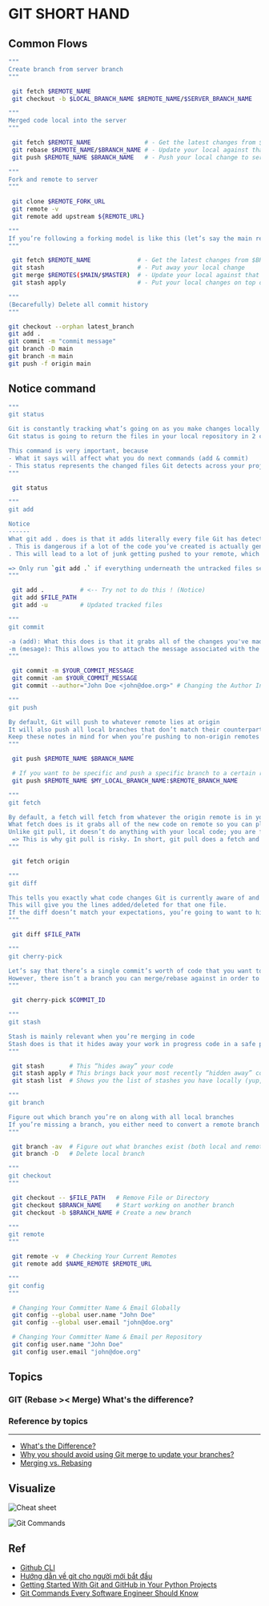 # GIT SHORT HAND

## Common Flows

```sh
"""
Create branch from server branch
"""

 git fetch $REMOTE_NAME
 git checkout -b $LOCAL_BRANCH_NAME $REMOTE_NAME/$SERVER_BRANCH_NAME
```

```sh
"""
Merged code local into the server
"""

 git fetch $REMOTE_NAME               # - Get the latest changes from $BRANCH in repo
 git rebase $REMOTE_NAME/$BRANCH_NAME # - Update your local against that of the main repo
 git push $REMOTE_NAME $BRANCH_NAME   # - Push your local change to server
```

```sh
"""
Fork and remote to server
"""
 
 git clone $REMOTE_FORK_URL
 git remote -v
 git remote add upstream ${REMOTE_URL}
```

```sh
"""
If you’re following a forking model is like this (let’s say the main repo is remote “main”, and you are updating your master against main’s)
"""

 git fetch $REMOTE_NAME             # - Get the latest changes from $BRANCH in repo
 git stash                          # - Put away your local change
 git merge $REMOTES($MAIN/$MASTER)  # - Update your local against that of the main repo
 git stash apply                    # - Put your local changes on top of your uopdated
```

```sh
"""
(Becarefully) Delete all commit history
"""

git checkout --orphan latest_branch
git add .
git commit -m "commit message"
git branch -D main
git branch -m main
git push -f origin main
```

## Notice command

```sh
"""
git status

Git is constantly tracking what’s going on as you make changes locally 
Git status is going to return the files in your local repository in 2 categories, untracked and tracked.

This command is very important, because 
- What it says will affect what you do next commands (add & commit)
- This status represents the changed files Git detects across your project.
"""

 git status 
```

```sh
"""
git add

Notice
------
What git add . does is that it adds literally every file Git has detected a change with to be set up for a commit
. This is dangerous if a lot of the code you’ve created is actually generated, and your .gitignore doesn’t sufficiently cover them.
. This will lead to a lot of junk getting pushed to your remote, which will constantly generate noise on pull requests

=> Only run `git add .` if everything underneath the untracked files section is stuff that you want on remote.  
"""

 git add .          # <-- Try not to do this ! (Notice)
 git add $FILE_PATH
 git add -u         # Updated tracked files
```

```sh
"""
git commit

-a (add): What this does is that it grabs all of the changes you've made to existing files and packages them into your commit
-m (mesage): This allows you to attach the message associated with the commit from the command line
"""

 git commit -m $YOUR_COMMIT_MESSAGE
 git commit -am $YOUR_COMMIT_MESSAGE 
 git commit --author="John Doe <john@doe.org>" # Changing the Author Information Just for the Next Commit
```

```sh
"""
git push

By default, Git will push to whatever remote lies at origin
It will also push all local branches that don’t match their counterparts on the remote side, counterparts being determined by a simple name match.
Keep these notes in mind for when you’re pushing to non-origin remotes and the much rarer case of your local branch not having the same name as the remote one you’re updating.
"""

 git push $REMOTE_NAME $BRANCH_NAME

 # If you want to be specific and push a specific branch to a certain remote
 git push $REMOTE_NAME $MY_LOCAL_BRANCH_NAME:$REMOTE_BRANCH_NAME 
```

```sh
"""
git fetch

By default, a fetch will fetch from whatever the origin remote is in your git repository
What fetch does is it grabs all of the new code on remote so you can play around with it locally (rebase, cherry-pick, check out a new branch, etc)
Unlike git pull, it doesn’t do anything with your local code; you are fully in control.
 => This is why git pull is risky. In short, git pull does a fetch and then a merge, which gives you less control over how you want the new code to be integrated with yours.
"""

 git fetch origin
```

```sh
"""
git diff

This tells you exactly what code changes Git is currently aware of and what the commit will look like after you add/commit whatever
This will give you the lines added/deleted for that one file.
If the diff doesn’t match your expectations, you’re going to want to hit save in whatever IDE/text editor you’re using. You can also just do a git diff, but that gives you everything you have changed so far which is kind of a mess.
"""

 git diff $FILE_PATH
```

```sh
"""
git cherry-pick

Let’s say that there’s a single commit’s worth of code that you want to test/work with. 
However, there isn’t a branch you can merge/rebase against in order to only get that commit. This is when you do a cherry pick.
"""

 git cherry-pick $COMMIT_ID
```

```sh
"""
git stash

Stash is mainly relevant when you’re merging in code
Stash does is that it hides away your work in progress code in a safe place and you can bring it back whenever
"""

 git stash       # This “hides away” your code
 git stash apply # This brings back your most recently “hidden away” code
 git stash list  # Shows you the list of stashes you have locally (yup, you can have multiple stashes, Git is great)
```

```sh
"""
git branch

Figure out which branch you’re on along with all local branches
If you’re missing a branch, you either need to convert a remote branch into a local one and/or do a fetch.
"""

 git branch -av  # Figure out what branches exist (both local and remote)
 git branch -D   # Delete local branch
```

```sh
"""
git checkout
"""

 git checkout -- $FILE_PATH   # Remove File or Directory
 git checkout $BRANCH_NAME    # Start working on another branch
 git checkout -b $BRANCH_NAME # Create a new branch
```

```sh
"""
git remote
"""

 git remote -v  # Checking Your Current Remotes
 git remote add $NAME_REMOTE $REMOTE_URL
```

```sh
"""
git config
"""

 # Changing Your Committer Name & Email Globally
 git config --global user.name "John Doe"
 git config --global user.email "john@doe.org"

 # Changing Your Committer Name & Email per Repository
 git config user.name "John Doe"
 git config user.email "john@doe.org"
```

## Topics

### GIT (Rebase >< Merge) What's the difference?

### Reference by topics

-----

* [What's the Difference?](https://phoenixnap.com/kb/git-rebase-vs-merge#:~:text=The%20main%20difference%20between%20git,the%20changes%20from%20both%20branches.&text=Allows%20users%20to%20merge%20branches%20in%20Git)
* [Why you should avoid using Git merge to update your branches?](https://blog.piotrnalepa.pl/2022/09/19/git-merge-vs-git-rebase-why-you-should-avoid-using-git-merge-to-update-your-branches/)
* [Merging vs. Rebasing](https://viblo.asia/p/git-merging-vs-rebasing-3P0lPvoGKox)

## Visualize

![Cheat sheet](../resources/git/cheat-sheet.jpeg)

![Git Commands](../resources/git/commands.gif)

## Ref

* [Github CLI](https://cli.github.com/)
* [Hướng dẫn về git cho người mới bắt đầu](https://backlog.com/git-tutorial/vn/)
* [Getting Started With Git and GitHub in Your Python Projects](https://blog.martinfitzpatrick.com/git-github-python/)
* [Git Commands Every Software Engineer Should Know](https://www.jointaro.com/blog/git-commands-every-engineer-should-know-stop-using-version-control-incorrectly/)
